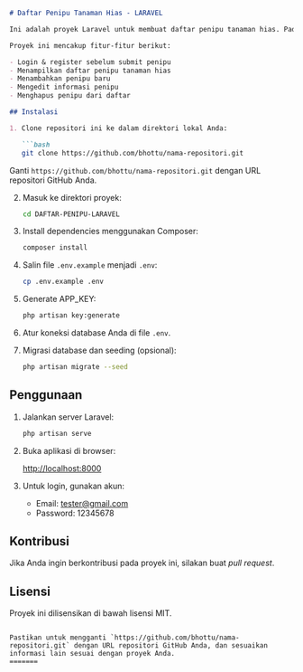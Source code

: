 
```markdown
# Daftar Penipu Tanaman Hias - LARAVEL

Ini adalah proyek Laravel untuk membuat daftar penipu tanaman hias. Pada dasarnya menggunakan CRUD dan kamu bisa modifikasi sesuai kebutuhan, semisal input data sekolah dll

Proyek ini mencakup fitur-fitur berikut:

- Login & register sebelum submit penipu
- Menampilkan daftar penipu tanaman hias 
- Menambahkan penipu baru
- Mengedit informasi penipu
- Menghapus penipu dari daftar

## Instalasi

1. Clone repositori ini ke dalam direktori lokal Anda:

   ```bash
   git clone https://github.com/bhottu/nama-repositori.git
   ```

   Ganti `https://github.com/bhottu/nama-repositori.git` dengan URL repositori GitHub Anda.

2. Masuk ke direktori proyek:

   ```bash
   cd DAFTAR-PENIPU-LARAVEL
   ```

3. Install dependencies menggunakan Composer:

   ```bash
   composer install
   ```

4. Salin file `.env.example` menjadi `.env`:

   ```bash
   cp .env.example .env
   ```

5. Generate APP_KEY:

   ```bash
   php artisan key:generate
   ```

6. Atur koneksi database Anda di file `.env`.

7. Migrasi database dan seeding (opsional):

   ```bash
   php artisan migrate --seed
   ```

## Penggunaan

1. Jalankan server Laravel:

   ```bash
   php artisan serve
   ```

2. Buka aplikasi di browser:

   [http://localhost:8000](http://localhost:8000)

3. Untuk login, gunakan akun:

   - Email: tester@gmail.com
   - Password: 12345678

## Kontribusi

Jika Anda ingin berkontribusi pada proyek ini, silakan buat _pull request_.

## Lisensi

Proyek ini dilisensikan di bawah lisensi MIT.
```

Pastikan untuk mengganti `https://github.com/bhottu/nama-repositori.git` dengan URL repositori GitHub Anda, dan sesuaikan informasi lain sesuai dengan proyek Anda.
=======
